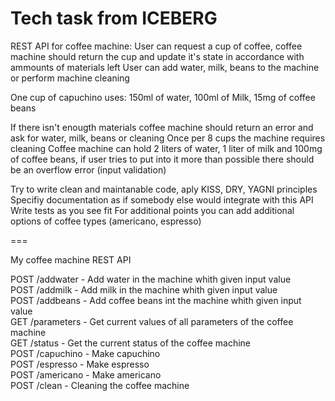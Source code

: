 # Tech task from ICEBERG

REST API for coffee machine:
User can request a cup of coffee, coffee machine should return the cup and update it's state in accordance with ammounts of materials left
User can add water, milk, beans to the machine or perform machine cleaning

One cup of capuchino uses: 150ml of water, 100ml of Milk, 15mg of coffee beans

If there isn't enougth materials coffee machine should return an error and ask for water, milk, beans or cleaning
Once per 8 cups the machine requires cleaning
Coffee machine can hold 2 liters of water, 1 liter of milk and 100mg of coffee beans, if user tries to put into it more than possible
 there should be an overflow error (input validation)

Try to write clean and maintanable code, aply KISS, DRY, YAGNI principles
Specifiy documentation as if somebody else would integrate with this API
Write tests as you see fit
For additional points you can add additional options of coffee types (americano, espresso)

===

My coffee machine REST API

POST /addwater       - Add water in the machine whith given input value  
POST /addmilk        - Add milk in the machine whith given input value  
POST /addbeans 	     - Add coffee beans int the machine whith given input value  
GET  /parameters     - Get current values of all parameters of the coffee machine  
GET  /status         - Get the current status of the coffee machine  
POST /capuchino      - Make capuchino  
POST /espresso       - Make espresso  
POST /americano      - Make americano  
POST /clean          - Cleaning the coffee machine  

